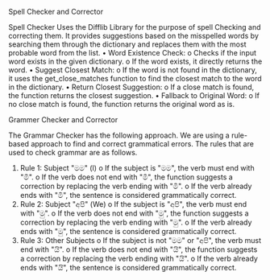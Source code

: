 Spell Checker and Corrector 

Spell Checker Uses the Difflib Library for the purpose of spell Checking and correcting them. 
It provides suggestions based on the misspelled words by searching them through the 
dictionary and replaces them with the most probable word from the list. 
• Word Existence Check: 
o Checks if the input word exists in the given dictionary. 
o If the word exists, it directly returns the word. 
• Suggest Closest Match: 
o If the word is not found in the dictionary, it uses the get_close_matches 
function to find the closest match to the word in the dictionary. 
• Return Closest Suggestion: 
o If a close match is found, the function returns the closest suggestion. 
• Fallback to Original Word: 
o If no close match is found, the function returns the original word as is. 

Grammer Checker and Corrector 

The Grammar Checker has the following approach. We are using a rule-based approach to 
find and correct grammatical errors. The rules that are used to check grammar are as 
follows. 
1. Rule 1: Subject "මම" (I) 
o If the subject is "මම", the verb must end with "මි". 
o If the verb does not end with "මි", the function suggests a correction by 
replacing the verb ending with "මි". 
o If the verb already ends with "මි", the sentence is considered grammatically 
correct. 
2. Rule 2: Subject "අපි" (We) 
o If the subject is "අපි", the verb must end with "මු". 
o If the verb does not end with "මු", the function suggests a correction by 
replacing the verb ending with "මු". 
o If the verb already ends with "මු", the sentence is considered grammatically 
correct. 
3. Rule 3: Other Subjects 
o If the subject is not "මම" or "අපි", the verb must end with "යි". 
o If the verb does not end with "යි", the function suggests a correction by 
replacing the verb ending with "යි". 
o If the verb already ends with "යි", the sentence is considered grammatically 
correct. 
